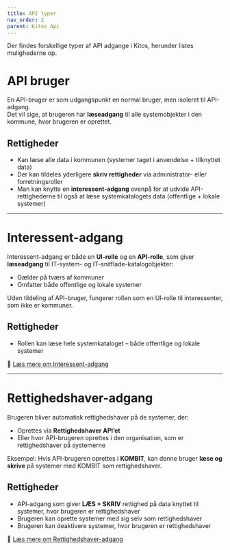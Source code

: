 ```yaml
---
title: API typer
nav_order: 2
parent: Kitos Api
---
```


Der findes forskellige typer af API adgange i Kitos, herunder listes mulighederne op.
 
# API bruger

En API-bruger er som udgangspunkt en normal bruger, men isoleret til API-adgang.  
Det vil sige, at brugeren har **læseadgang** til alle systemobjekter i den kommune, hvor brugeren er oprettet.

## Rettigheder

- Kan læse alle data i kommunen (systemer taget i anvendelse + tilknyttet data)
- Der kan tildeles yderligere **skriv rettigheder** via administrator- eller forretningsroller
- Man kan knytte en **interessent-adgang** ovenpå for at udvide API-rettighederne til også at læse systemkatalogets data (offentlige + lokale systemer)

---

# Interessent-adgang

Interessent-adgang er både en **UI-rolle** og en **API-rolle**, som giver **læseadgang** til IT-system- og IT-snitflade-katalogobjekter:

- Gælder på tværs af kommuner
- Omfatter både offentlige og lokale systemer

Uden tildeling af API-bruger, fungerer rollen som en UI-rolle til interessenter, som ikke er kommuner.

## Rettigheder

- Rollen kan læse hele systemkataloget – både offentlige og lokale systemer

📘 [Læs mere om Interessent-adgang](https://strongminds.atlassian.net/wiki/spaces/KITOS/pages/860946433/Security#Stakeholder)

---

# Rettighedshaver-adgang

Brugeren bliver automatisk rettighedshaver på de systemer, der:

- Oprettes via **Rettighedshaver API’et**
- Eller hvor API-brugeren oprettes i den organisation, som er rettighedshaver på systemerne

Eksempel: Hvis API-brugeren oprettes i **KOMBIT**, kan denne bruger **læse og skrive** på systemer med KOMBIT som rettighedshaver.

## Rettigheder

- API-adgang som giver **LÆS + SKRIV** rettighed på data knyttet til systemer, hvor brugeren er rettighedshaver
- Brugeren kan oprette systemer med sig selv som rettighedshaver
- Brugeren kan deaktivere systemer, hvor brugeren er rettighedshaver

📘 [Læs mere om Rettighedshaver-adgang](https://strongminds.atlassian.net/wiki/spaces/KITOS/pages/860946433/Security#Rights-Holder)
